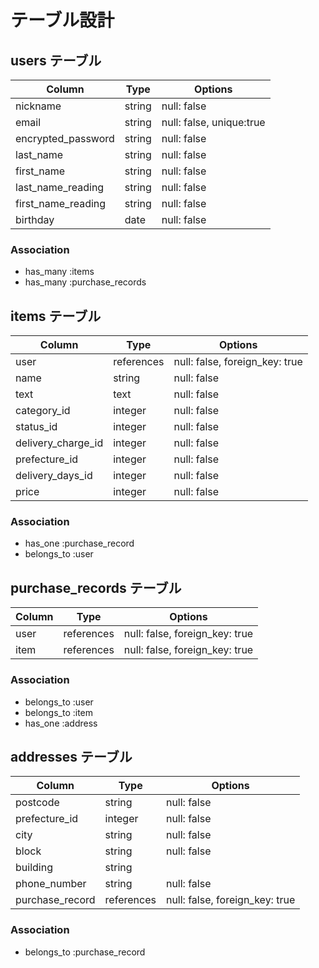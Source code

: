 # テーブル設計

## users テーブル

| Column                          | Type       | Options                        |
| ------------------------------- | ---------- | ------------------------------ |
| nickname                        | string     | null: false                    |
| email                           | string     | null: false, unique:true       |
| encrypted_password              | string     | null: false                    |
| last_name                       | string     | null: false                    |
| first_name                      | string     | null: false                   |
| last_name_reading               | string     | null: false                    |
| first_name_reading              | string     | null: false                    |
| birthday                        | date       | null: false                    |


### Association

- has_many :items
- has_many :purchase_records

## items テーブル

| Column                       | Type       | Options                        |
| ---------------------------- | ---------- | ------------------------------ |
| user                         | references | null: false, foreign_key: true |
| name                         | string     | null: false                    |
| text                         | text       | null: false                    |
| category_id                  | integer    | null: false                    |
| status_id                    | integer    | null: false                    |
| delivery_charge_id           | integer    | null: false                    |
| prefecture_id                | integer    | null: false                    |
| delivery_days_id             | integer    | null: false                    | 
| price                        | integer    | null: false                    |


### Association

- has_one :purchase_record
- belongs_to :user

## purchase_records テーブル

| Column    | Type       | Options                        |
| --------- | ---------- | ------------------------------ |
| user      | references | null: false, foreign_key: true |
| item      | references | null: false, foreign_key: true |

### Association

- belongs_to :user
- belongs_to :item
- has_one :address

## addresses テーブル

| Column           | Type       | Options                        |
| ---------------- | ---------- | -------------------------------| 
| postcode         | string     | null: false                    |
| prefecture_id    | integer    | null: false                    | 
| city             | string     | null: false                    |
| block            | string     | null: false                    |
| building         | string     |                                |
| phone_number     | string     | null: false                    |
| purchase_record  | references | null: false, foreign_key: true |



### Association

- belongs_to :purchase_record
